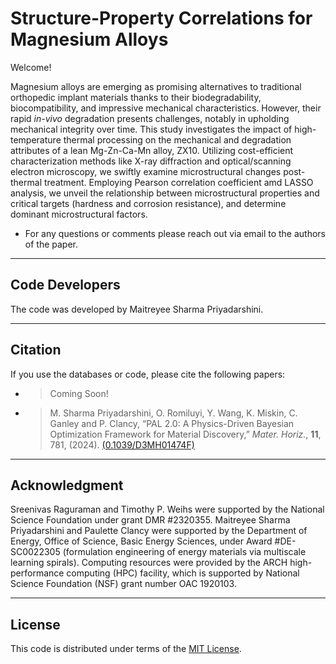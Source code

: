 # Structure-Property Correlations for Magnesium Alloys
Welcome!

Magnesium alloys are emerging as promising alternatives to traditional orthopedic implant materials thanks to their biodegradability, biocompatibility, and impressive mechanical characteristics. However, their rapid _in-vivo_ degradation presents challenges, notably in upholding mechanical integrity over time. This study investigates the impact of high-temperature thermal processing on the mechanical and degradation attributes of a lean Mg-Zn-Ca-Mn alloy, ZX10. Utilizing cost-efficient characterization methods like X-ray diffraction and optical/scanning electron microscopy, we swiftly examine microstructural changes post-thermal treatment. Employing Pearson correlation coefficient amd LASSO analysis, we unveil the relationship between microstructural properties and critical targets (hardness and corrosion resistance), and determine dominant microstructural factors.

* For any questions or comments please reach out via email
to the authors of the paper.

<hr>

Code Developers
----------------

The code was developed by Maitreyee Sharma Priyadarshini.

<hr>

Citation
----------------
If you use the databases or code, please cite the following papers:

* >Coming Soon!
* >M. Sharma Priyadarshini, O. Romiluyi, Y. Wang, K. Miskin, C. Ganley and P. Clancy, “PAL 2.0: A Physics-Driven Bayesian Optimization Framework for Material Discovery,” _Mater. Horiz._, **11**, 781, (2024). [(0.1039/D3MH01474F)](http://doi.org/10.1039/D3MH01474F)

<hr>

Acknowledgment
----------------
Sreenivas Raguraman and Timothy P. Weihs were supported by the National Science Foundation under grant DMR #2320355. Maitreyee Sharma Priyadarshini and Paulette Clancy were supported by the Department of Energy, Office of Science, Basic Energy Sciences, under Award #DE-SC0022305 (formulation engineering of energy materials via multiscale learning spirals). Computing resources were provided by the ARCH high-performance computing (HPC) facility, which is supported by National Science Foundation (NSF) grant number OAC 1920103.

<hr>

License
----------------
This code is distributed under terms of the [MIT License](https://github.com/msharmap/ST_Analysis/blob/main/LICENSE).
